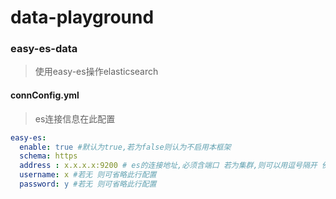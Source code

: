 # data-playground

### easy-es-data
> 使用easy-es操作elasticsearch
#### connConfig.yml
> es连接信息在此配置
```yaml
easy-es:
  enable: true #默认为true,若为false则认为不启用本框架
  schema: https
  address : x.x.x.x:9200 # es的连接地址,必须含端口 若为集群,则可以用逗号隔开 例如:127.0.0.1:9200,127.0.0.2:9200
  username: x #若无 则可省略此行配置
  password: y #若无 则可省略此行配置

```